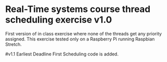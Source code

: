 # Real-Time systems course thread scheduling exercise v1.0

First version of in class exercise where none of the threads get any priority assigned. This exercise tested only on a Raspberry Pi running Raspbian Stretch.

#v1.1
Earliest Deadline First Scheduling code is added. 